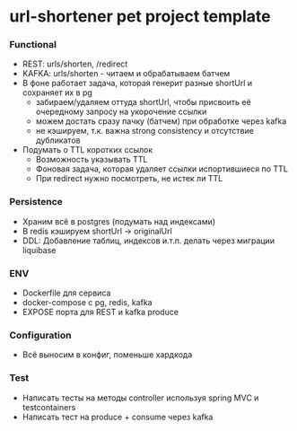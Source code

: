 # url-shortener pet project template

### Functional
- REST: urls/shorten, /redirect
- KAFKA: urls/shorten - читаем и обрабатываем батчем
- В фоне работает задача, которая генерит разные shortUrl и сохраняет их в pg
  - забираем/удаляем оттуда shortUrl, чтобы присвоить её очередному запросу на укорочение ссылки
  - можем достать сразу пачку (батчем) при обработке через kafka
  - не кэшируем, т.к. важна strong consistency и отсутствие дубликатов
- Подумать о TTL коротких ссылок
  - Возможность указывать TTL
  - Фоновая задача, которая удаляет ссылки испортившиеся по TTL
  - При redirect нужно посмотреть, не истек ли TTL

### Persistence
- Храним всё в postgres (подумать над индексами)
- В redis кэшируем shortUrl -> originalUrl
- DDL: Добавление таблиц, индексов и.т.п. делать через миграции liquibase 

### ENV
- Dockerfile для сервиса
- docker-compose с pg, redis, kafka
- EXPOSE порта для REST и kafka produce

### Configuration
- Всё выносим в конфиг, поменьше хардкода

### Test
- Написать тесты на методы controller используя spring MVC и testcontainers
- Написать тест на produce + consume через kafka